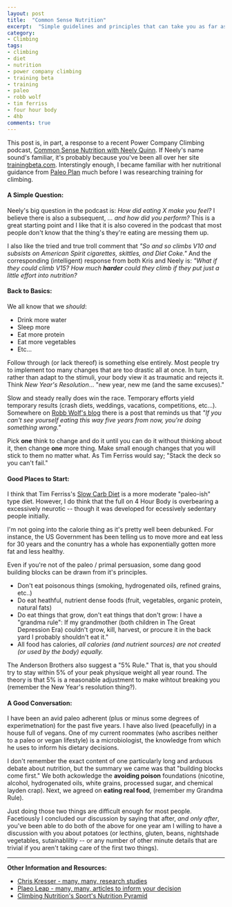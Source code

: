 ```yaml
---
layout: post
title:  "Common Sense Nutrition"
excerpt:  "Simple guidelines and principles that can take you as far as you want to go."
category:
- Climbing
tags:
- climbing
- diet
- nutrition
- power company climbing
- training beta
- training
- paleo
- robb wolf
- tim ferriss
- four hour body
- 4hb
comments: true
---
```


This post is, in part, a response to a recent Power Company Climbing podcast, [Common Sense Nutrition with Neely Quinn](http://www.powercompanyclimbing.com/blog/2017/5/22/episode-42-common-sense-nutrition-with-neely-quinn).  If Neely's name sound's familiar, it's probably because you've been all over her site [trainingbeta.com](https://trainingbeta.com).  Interstingly enough, I became familiar with her nutritional guidance from [Paleo Plan](http://www.paleoplan.com/) much before I was researching training for climbing.

#### A Simple Question:

Neely's big question in the podcast is:  *How did eating X make you feel?*  I believe there is also a subsequent, *... and how did you perform?*  This is a great starting point and I like that it is also covered in the podcast that most people don't know that the thing's they're eating are messing them up.

I also like the tried and true troll comment that *"So and so climbs V10 and subsists on American Spirit cigarettes, skittles, and Diet Coke."*  And the corresponding (intelligent) response from both Kris and Neely is:  *"What if they could climb V15?  How much **harder** could they climb if they put just a little effort into nutrition?*

#### Back to Basics:

We all know that we *should*:

- Drink more water
- Sleep more
- Eat more protein
- Eat more vegetables
- Etc...

Follow through (or lack thereof) is something else entirely.  Most people try to implement too many changes that are too drastic all at once.  In turn, rather than adapt to the stimuli, your body view it as traumatic and rejects it.  Think *New Year's Resolution*... "new year, new me (and the same excuses)."

Slow and steady really does win the race.  Temporary efforts yield temporary results (crash diets, weddings, vacations, competitions, etc...).  Somewhere on [Robb Wolf's blog](https://robbwolf.com/blog/) there is a post that reminds us that *"If you can't see yourself eating this way five years from now, you're doing something wrong."*

Pick **one** think to change and do it until you can do it without thinking about it, then change **one** more thing.  Make small enough changes that you will stick to them no matter what.  As Tim Ferriss would say; "Stack the deck so you can't fail."

#### Good Places to Start:

I think that Tim Ferriss's [Slow Carb Diet](http://fourhourbody.com/) is a more moderate "paleo-ish" type diet.  However, I do think that the full on 4 Hour Body is overbearing a excessively neurotic -- though it was developed for ecessively sedentary people initially.

I'm not going into the calorie thing as it's pretty well been debunked.  For instance, the US Government has been telling us to move more and eat less for 30 years and the conuntry has a whole has exponentially gotten more fat and less healthy.

Even if you're not of the paleo / primal persuasion, some dang good building blocks can be drawn from it's principles.

- Don't eat poisonous things (smoking, hydrogenated oils, refined grains, etc..)
- Do eat heathful, nutrient dense foods (fruit, vegetables, organic protein, natural fats)
- Do eat things that grow, don't eat things that don't grow:  I have a "grandma rule":  If my grandmother (both children in The Great Depression Era) couldn't grow, kill, harvest, or procure it in the back yard I probably shouldn't eat it."
- All food has calories, *all calories (and nutrient sources) are not created (or used by the body) equally.*

The Anderson Brothers also suggest a "5% Rule."  That is, that you should try to stay within 5% of your peak physique weight all year round.  The theory is that 5% is a reasonable adjustment to make wihtout breaking you (remember the New Year's resolution thing?).

#### A Good Conversation:

I have been an avid paleo adherent (plus or minus some degrees of experimetnation) for the past five years.  I have also lived (peacefully) in a house full of vegans. One of my current roommates (who ascribes neither to a paleo or vegan lifestyle) is a microbiologist, the knowledge from which he uses to inform his dietary decisions.

I don't remember the exact content of one particularly long and arduous debate about nutrition, but the summary we came was that "building blocks come first."  We both ackowledge the **avoiding poison** foundations (nicotine, alcohol, hydrogenated oils, white grains, processed sugar, and chemical layden crap).  Next, we agreed on **eating real food**, (remember my Grandma Rule).

Just doing those two things are difficult enough for most people.  Facetiously I concluded our discussion by saying that after, *and only after*, you've been able to do both of the above for one year am I willing to have a discussion with you about potatoes (or lecthins, gluten, beans, nightshade vegetables, sutainabliltiy -- or any number of other minute details that are trivial if you aren't taking care of the first two things).

---

**Other Information and Resources:**

- [Chris Kresser - many, many, research studies](https://chriskresser.com/)
- [Plaeo Leap - many, many, articles to inform your decision](https://paleoleap.com/)
- [Climbing Nutrition's Sport's Nutrition Pyramid](http://www.climbingnutrition.com/diet/sports-nutrition-pyramid/)